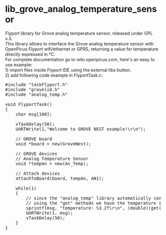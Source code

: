 lib_grove_analog_temperature_sensor
===================================

Flyport library for Grove analog temperature sensor, released under GPL v.3.<br>
This library allows to interface the Grove analog temperature sensor with OpenPicus Flyport wifi/ethernet or GPRS, returning a value for temperature directly expressed in °C. <BR>
For complete documentation go to wiki.openpicus.com, here's an easy to use example:
<br>1) import files inside Flyport IDE using the external libs button.<br>
2) add following code example in FlyportTask.c:

<pre>
#include "taskFlyport.h"
#include "grovelib.h"
#include "analog_temp.h"

void FlyportTask()
{  
	char msg[100];

	vTaskDelay(50);
	UARTWrite(1,"Welcome to GROVE NEST example!\r\n");

	// GROVE board
	void *board = new(GroveNest);

	// GROVE devices	
	// Analog Temperature Sensor
	void *tempAn = new(An_Temp);
	
	// Attach devices
	attachToBoard(board, tempAn, AN1);
	
	while(1)
	{
		// since the "analog_temp" library automatically converts the value
		// using the "get" methods we have the temperature in °C
		sprintf(msg, "temperature: %3.2f\r\n", (double)(get(tempAn)));
		UARTWrite(1, msg);
		vTaskDelay(50);		
	}
}
</pre>
